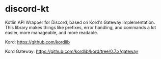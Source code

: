 # discord-kt
Kotlin API Wrapper for Discord, based on Kord's Gateway implementation. This library makes things like prefixes, error handling, and commands a lot easier, more manageable, and more readable.

Kord: https://github.com/kordlib

Kord Gateway: https://github.com/kordlib/kord/tree/0.7.x/gateway